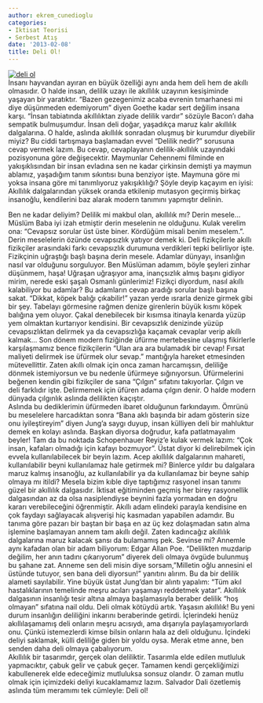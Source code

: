 ```yaml
---
author: ekrem_cunedioglu
categories:
- Iktisat Teorisi
- Serbest Atış
date: '2013-02-08'
title: Deli Ol!
---
```


[![deli ol](../../../../../uploads/2013/02/deli-ol.jpg)](https://iktisadiyat.com/?attachment_id=3796)  
İnsanı hayvandan ayıran en büyük özelliği aynı anda hem deli hem de akıllı olmasıdır. O halde insan, delilik uzayı ile akıllılık uzayının kesişiminde yaşayan bir yaratıktır. “Bazen gezegenimiz acaba evrenin tımarhanesi mi diye düşünmeden edemiyorum” diyen Goethe kadar sert değilim insana karşı. “İnsan tabiatında akıllılıktan ziyade delilik vardır” sözüyle Bacon’ı daha sempatik bulmuşumdur. İnsan deli doğar, yaşadıkça maruz kalır akıllılık dalgalarına. O halde, aslında akıllılık sonradan oluşmuş bir kurumdur diyebilir miyiz? Bu ciddi tartışmaya başlamadan evvel “Delilik nedir?” sorusuna cevap vermek lazım. Bu cevap, cevaplayanın delilik-akıllılık uzayındaki pozisyonuna göre değişecektir. Maymunlar Cehennemi filminde en yakışıklısından bir insan evladına sen ne kadar çirkinsin demişti ya maymun ablamız, yaşadığım tanım sıkıntısı buna benziyor işte. Maymuna göre mi yoksa insana göre mi tanımlıyoruz yakışıklılığı? Şöyle deyip kaçayım en iyisi: Akıllılık dalgalarından yüksek oranda etkilenip mutasyon geçirmiş birkaç insanoğlu, kendilerini baz alarak modern tanımını yapmıştır delinin.  
  
Ben ne kadar deliyim? Delilik mi makbul olan, akıllılık mı? Derin mesele… Müslüm Baba iyi izah etmiştir derin meselenin ne olduğunu. Kulak verelim ona: “Cevapsız sorular üst üste biner. Kördüğüm misali benim meselem.”. Derin meselelerin özünde cevapsızlık yatıyor demek ki. Deli fizikçilerle akıllı fizikçiler arasındaki farkı cevapsızlık durumuna verdikleri tepki belirliyor işte. Fizikçinin uğraştığı başlı başına derin mesele. Adamlar dünyayı, insanlığın nasıl var olduğunu sorguluyor. Ben Müslüman adamım, böyle şeyleri zinhar düşünmem, haşa! Uğraşan uğraşıyor ama, inançsızlık almış başını gidiyor mirim, nerede eski şaşalı Osmanlı günlerimiz! Fizikçi diyordum, nasıl akıllı kalabiliyor bu adamlar? Bu adamların cevap aradığı sorular başlı başına sakat. “Dikkat, köpek balığı çıkabilir!” yazan yerde ısrarla denize girmek gibi bir şey. Tabelayı görmesine rağmen denize girenlerin büyük kısmı köpek balığına yem oluyor. Çakal denebilecek bir kısımsa itinayla kenarda yüzüp yem olmaktan kurtarıyor kendisini. Bir cevapsızlık denizinde yüzüp cevapsızlıktan delirmek ya da cevapsızlığa kaçamak cevaplar verip akıllı kalmak… Son dönem modern fiziğinde üfürme mertebesine ulaşmış fikirlerle karşılaşmamız bence fizikçilerin “Ulan ara ara bulamadık bir cevap! Fırsat maliyeti delirmek ise üfürmek olur sevap.” mantığıyla hareket etmesinden mütevellittir. Zaten akıllı olmak için onca zaman harcamışsın, deliliğe dönmek istemiyorsun ve bu nedenle üfürmeye sığınıyorsun. Üfürmelerini beğenen kendin gibi fizikçiler de sana “Çılgın” sıfatını takıyorlar. Çılgın ve deli farklıdır işte. Delirmemek için üfüren adama çılgın denir. O halde modern dünyada çılgınlık aslında delilikten kaçıştır.  
Aslında bu dediklerimin üfürmeden ibaret olduğunun farkındayım. Ömrünü bu meselelere harcadıktan sonra “Bana aklı başında bir adam gösterin size onu iyileştireyim” diyen Jung’a saygı duyup, insan külliyen deli bir mahluktur demek en kolayı aslında. Başkan diyorsa doğrudur, kafa patlatmayalım beyler! Tam da bu noktada Schopenhauer Reyiz’e kulak vermek lazım: “Çok insan, kafaları olmadığı için kafayı bozmuyor”. Üstat diyor ki delirebilmek için evvela kullanılabilecek bir beyin lazım. Acep akıllılık dalgalarının mahareti, kullanılabilir beyni kullanılamaz hale getirmek mi? Binlerce yıldır bu dalgalara maruz kalmış insanoğlu, az kullanılabilir ya da kullanılamaz bir beyne sahip olmaya mı itildi? Mesela bizim kıble diye taptığımız rasyonel insan tanımı güzel bir akıllılık dalgasıdır. İktisat eğitiminden geçmiş her birey rasyonellik dalgasından az da olsa nasiplendiyse beynini fazla yormadan en doğru kararı verebileceğini öğrenmiştir. Akıllı adam elindeki parayla kendisine en çok faydayı sağlayacak alışverişi hiç kasmadan yapabilen adamdır. Bu tanıma göre pazarı bir baştan bir başa en az üç kez dolaşmadan satın alma işlemine başlamayan annem tam akıllı değil. Zaten kadıncağız akıllılık dalgalarına maruz kalacak şansı da bulamamış pek. Sevinse mi? Annemle aynı kafadan olan bir adam biliyorum: Edgar Allan Poe. “Delilikten muzdarip değilim, her anın tadını çıkarıyorum” diyerek deli olmaya övgüde bulunmuş bu şahane zat. Anneme sen deli misin diye sorsam,”Milletin oğlu annesini el üstünde tutuyor, sen bana deli diyorsun!” yanıtını alırım. Bu da bir delilik alameti sayılabilir. Yine büyük üstat Jung’dan bir alıntı yapalım: “Tüm akıl hastalıklarının temelinde meşru acıları yaşamayı reddetmek yatar”. Akıllılık dalgasının insanlığı tesir altına almaya başlamasıyla beraber delilik “hoş olmayan” sıfatına nail oldu. Deli olmak kötüydü artık. Yaşasın akıllılık! Bu yeni durum insanlığın deliliğini inkarını beraberinde getirdi. İçlerindeki henüz akıllılaşamamış deli onların meşru acısıydı, ama dışarıyla paylaşamıyorlardı onu. Çünkü istemezlerdi kimse bilsin onların hala az deli olduğunu. İçindeki deliyi saklamak, külli deliliğe giden bir yoldu oysa. Merak etme anne, ben senden daha deli olmaya çabalıyorum.  
Akıllılık bir tasarımdır, gerçek olan deliliktir. Tasarımla elde edilen mutluluk yapmacıktır, çabuk gelir ve çabuk geçer. Tamamen kendi gerçekliğimizi kabullenerek elde edeceğimiz mutluluksa sonsuz olandır. O zaman mutlu olmak için içimizdeki deliyi kucaklamamız lazım. Salvador Dali özetlemiş aslında tüm meramımı tek cümleyle: Deli ol!